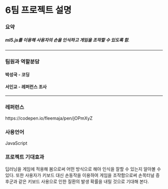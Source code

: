 # 6팀 프로젝트 설명

<h3>요약</h3> 
<h5>ml5.js를 이용해 사용자의 손을 인식하고 게임을 조작할 수 있도록 함.</h5>
<hr>
<h3>팀원과 역할분담</h3>
<h4>박성국 - 코딩</h4>
<h4>서인교 - 레퍼런스 조사</h4>
<hr>

<h3>레퍼런스</h3>
https://codepen.io/fleemaja/pen/jOPmXyZ

<h3>사용언어</h3>
JavaScript

<h3>프로젝트 기대효과</h3>
딥러닝을 게임에 적용해 봄으로써 어떤 방식으로 해야 인식을 잘할 수 있는지 알아볼 수 있다. 또한 사용자가 키보드 대신 손동작을 이용하여 게임을 조작함으로써 손목터널 증후군과 같은 키보드 사용으로 인한 질환의 발생 확률을 내릴 것으로 기대해 본다.
